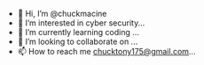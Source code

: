 - 👋 Hi, I’m @chuckmacine
- 👀 I’m interested in cyber security...
- 🌱 I’m currently learning coding ...
- 💞️ I’m looking to collaborate on ...
- 📫 How to reach me chucktony175@gmail.com...

<!---
chuckmacine/chuckmacine is a ✨ special ✨ repository because its `README.md` (this file) appears on your GitHub profile.
You can click the Preview link to take a look at your changes.
--->
